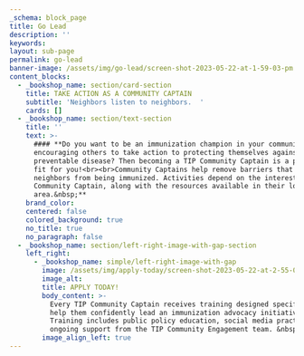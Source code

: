 ```yaml
---
_schema: block_page
title: Go Lead
description: ''
keywords:
layout: sub-page
permalink: go-lead
banner-image: /assets/img/go-lead/screen-shot-2023-05-22-at-1-59-03-pm.png
content_blocks:
  - _bookshop_name: section/card-section
    title: TAKE ACTION AS A COMMUNITY CAPTAIN
    subtitle: 'Neighbors listen to neighbors.  '
    cards: []
  - _bookshop_name: section/text-section
    title: ''
    text: >-
      #### **Do you want to be an immunization champion in your community,
      encouraging others to take action to protecting themselves against
      preventable disease? Then becoming a TIP Community Captain is a perfect
      fit for you!<br><br>Community Captains help remove barriers that prevent
      neighbors from being immunized. Activities depend on the interests of each
      Community Captain, along with the resources available in their local
      area.&nbsp;**
    brand_color:
    centered: false
    colored_background: true
    no_title: true
    no_paragraph: false
  - _bookshop_name: section/left-right-image-with-gap-section
    left_right:
      - _bookshop_name: simple/left-right-image-with-gap
        image: /assets/img/apply-today/screen-shot-2023-05-22-at-2-55-00-pm.png
        image_alt:
        title: APPLY TODAY!
        body_content: >-
          Every TIP Community Captain receives training designed specifically to
          help them confidently lead an immunization advocacy initiative.
          Training includes public policy education, social media practices, and
          ongoing support from the TIP Community Engagement team. &nbsp;
        image_align_left: true
---
```

